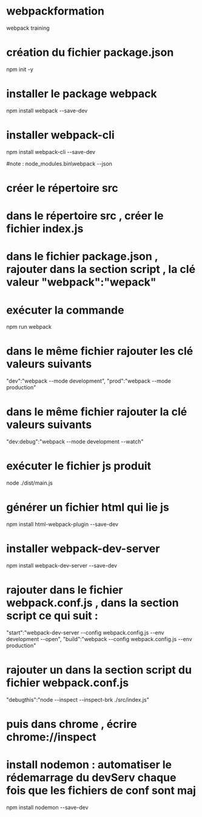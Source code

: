 # webpackformation
webpack training

# création du fichier package.json
npm init -y

# installer le package webpack
npm install webpack --save-dev

# installer webpack-cli
npm install webpack-cli --save-dev

#note : node_modules\.bin\webpack --json

# créer le répertoire src
# dans le répertoire src , créer le fichier index.js
# dans le fichier package.json , rajouter dans la section script , la clé valeur "webpack":"wepack"
# exécuter la commande
npm run webpack
# dans le même fichier rajouter les clé valeurs suivants
  "dev":"webpack --mode development",
   "prod":"webpack --mode production"
# dans le même fichier rajouter la clé valeurs suivants
"dev:debug":"webpack --mode development --watch"

# exécuter le fichier js produit 
node ./dist/main.js

# générer un fichier html qui lie js
npm install html-webpack-plugin --save-dev

# installer webpack-dev-server
npm install webpack-dev-server --save-dev

# rajouter dans le fichier webpack.conf.js , dans la section script ce qui suit :
"start":"webpack-dev-server --config webpack.config.js --env development --open",
"build":"webpack --config webpack.config.js --env production"

# rajouter un   dans la section script  du fichier webpack.conf.js
 "debugthis":"node --inspect --inspect-brk ./src/index.js"

# puis dans chrome , écrire chrome://inspect

# install nodemon : automatiser le rédemarrage du devServ chaque fois que les fichiers de conf sont maj
 npm install nodemon --save-dev